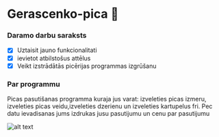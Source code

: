 # Gerascenko-pica :pizza:
### **Daramo darbu saraksts**
- [x] Uztaisit jauno funkcionalitati
- [x] ievietot atbilstošus attēlus
- [x] Veikt izstrādātās picērijas programmas izgrūšanu

### **Par programmu**
Picas pasutišanas programma kuraja jus varat: izveleties picas izmeru, izveleties picas veidu,izveleties dzerienu un izveleties kartupelus fri.
Pec datu ievadisanas jums izdrukas jusu pasutijumu un cenu par pasutijumu


![alt text](https://www.lulu.lv/cache/images/2177806891/starta-komplekts_200186692.jpg)
